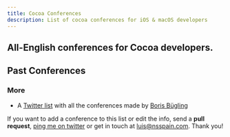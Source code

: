 ```yaml
---
title: Cocoa Conferences
description: List of cocoa conferences for iOS & macOS developers
---
```



## All-English conferences for **Cocoa** developers.

<div id="upcoming"></div>

## Past Conferences

<div id="past"></div>

### More

* A [Twitter list](https://twitter.com/NeoNacho/lists/cocoaconferences) with all the conferences made by [Boris Bügling](https://twitter.com/NeoNacho)

If you want to add a conference to this list or edit the info, send a **pull request**, [ping me on twitter](https://twitter.com/lascorbe) or get in touch at [luis@nsspain.com](mailto:luis@nsspain.com). Thank you!


<script type="text/javascript"> 
const conferences = [
{% for conference in site.data.conferences %}
  {
    name: "{{ conference.name }}",
    link: {% if conference.link %} "{{ conference.link }}" {% else %} null {% endif %},
    location: {% if conference.location %} "{{ conference.location }}" {% else %} "TBA" {% endif %},
    cocoa: {% if conference.cocoa-only %} true {% else %} false {% endif %},
    {% if conference.start %}
		{% assign start = conference.start | split: "-" %}
    	start: { year: {{ start[0] }}, month: {{ start[1] }}, day: {{ start[2] }} },
    	{% if conference.end %}
			{% assign end = conference.end | split: "-" %}
		    end: { year: {{ end[0] }}, month: {{ end[1] }}, day: {{ end[2] }} },
    	{% else %}
	    end: { year: {{ start[0] }}, month: {{ start[1] }}, day: {{ start[2] }} },
    	{% endif %}
    {% else %}
	    start: null,
	    end: null,
    {% endif %}
    cfp: {
      {% if conference.cfp.link %}
     	 link: "{{ conference.cfp.link }}",
      {% else %}
   	   link: null,
      {% endif %}
      {% if conference.cfp.deadline %}
        {% assign dead = conference.cfp.deadline | split: "-" %}
    	  deadline: { year: {{ dead[0] }}, month: {{ dead[1] }}, day: {{ dead[2] }} }
      {% else %}
    	  deadline: null
      {% endif %}
    }
  },
{% endfor %}
];

</script>
<script type="text/javascript"> {% include helpers.js %} </script>

<script type="text/javascript">
	const now = new Date();
	const y = now.getFullYear();
	const m = now.getMonth() + 1;
	const d = now.getDate();
	
	// this sorts the conferences in descending (newest first) order
	const sorted = conferences.sort(function(l,r){ 
		if (l.end === null) { return true; }
		if (r.end === null) { return false; }
		
		const yearDiff = r.end.year - l.end.year;
		if (yearDiff != 0) { return yearDiff; }
		
		const monthDiff = r.end.month - l.end.month;
		if (monthDiff != 0) { return monthDiff; }
		
		return r.end.day - l.end.day;
	});
	const cocoa = sorted.filter(function(conf){ return conf.cocoa === true });
	const general = sorted.filter(function(conf){ return conf.cocoa === false });
	
	const isUpcoming = function(conf) {
		if (conf.end === null) { return true; }
		if (conf.end.year > y) { return true; }
		if (conf.end.year < y) { return false; }
		if (conf.end.month > m) { return true; }
		if (conf.end.month < m) { return false; }
		return conf.end.day >= d;
	};
	const isPast = function(conf) { return isUpcoming(conf) === false; }
	
	const upcomingCocoa = cocoa.filter(isUpcoming);
	const upcomingGeneral = general.filter(isUpcoming);
	const pastCocoa = cocoa.filter(isPast);
	const pastGeneral = general.filter(isPast);
	
	// reverse the upcoming arrays, so that the oldest (ie, soonest) conferences are first
	buildSection(true, true, upcomingCocoa.reverse());
	buildSection(false, true, upcomingGeneral.reverse());
	buildSection(true, false, pastCocoa);
	buildSection(false, false, pastGeneral);
</script>